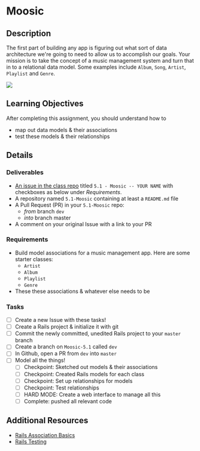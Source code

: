 # Moosic

## Description
The first part of building any app is figuring out what sort of data architecture we're going to need to allow us to accomplish our goals. Your mission is to take the concept of a music management system and turn that in to a relational data model. Some examples include `Album`, `Song`, `Artist`, `Playlist` and `Genre`.

![](http://www.brandcrowd.com/gallery/brands/pictures/picture12543412017893.jpg)

## Learning Objectives
After completing this assignment, you should understand how to
* map out data models & their associations
* test these models & their relationships

## Details

### Deliverables
* [An issue in the class repo](https://github.com/tiy-chs-ruby/assignments-june-2015) titled `5.1 - Moosic -- YOUR NAME` with checkboxes as below under _Requirements_.
* A repository named `5.1-Moosic` containing at least a `README.md` file
* A Pull Request (PR) in your `5.1-Moosic` repo:
  * _from_ branch `dev`
  * _into_ branch master
* A comment on your original Issue with a link to your PR

### Requirements
* Build model associations for a music management app. Here are some starter classes:
  * `Artist`
  * `Album`
  * `Playlist`
  * `Genre`
* These these associations & whatever else needs to be

### Tasks
- [ ] Create a new Issue with these tasks!
- [ ] Create a Rails project & initialize it with git
- [ ] Commit the newly committed, unedited Rails project to your `master` branch
- [ ] Create a branch on `Moosic-5.1` called `dev`
- [ ] In Github, open a PR from `dev` into `master`
- [ ] Model all the things!
  - [ ] Checkpoint: Sketched out models & their associations
  - [ ] Checkpoint: Created Rails models for each class
  - [ ] Checkpoint: Set up relationships for models
  - [ ] Checkpoint: Test relationships
  - [ ] HARD MODE: Create a web interface to manage all this
  - [ ] Complete: pushed all relevant code

## Additional Resources
* [Rails Association Basics](http://guides.rubyonrails.org/association_basics.html)
* [Rails Testing](http://guides.rubyonrails.org/testing.html)
